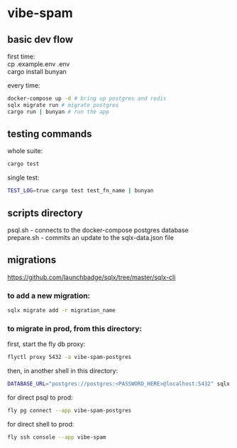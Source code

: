 # vibe-spam

## basic dev flow

first time:  
cp .example.env .env  
cargo install bunyan

every time:

```sh
docker-compose up -d # bring up postgres and redis
sqlx migrate run # migrate postgres
cargo run | bunyan # run the app
```

## testing commands

whole suite:

```sh
cargo test
```

single test:

```sh
TEST_LOG=true cargo test test_fn_name | bunyan
```

## scripts directory

psql.sh - connects to the docker-compose postgres database  
prepare.sh - commits an update to the sqlx-data.json file

## migrations

https://github.com/launchbadge/sqlx/tree/master/sqlx-cli

### to add a new migration:

```sh
sqlx migrate add -r migration_name
```

### to migrate in prod, from this directory:

first, start the fly db proxy:

```sh
flyctl proxy 5432 -a vibe-spam-postgres

```

then, in another shell in this directory:

```sh
DATABASE_URL="postgres://postgres:<PASSWORD_HERE>@localhost:5432" sqlx migrate run
```

for direct psql to prod:

```sh
fly pg connect --app vibe-spam-postgres
```

for direct shell to prod:

```sh
fly ssh console --app vibe-spam
```
